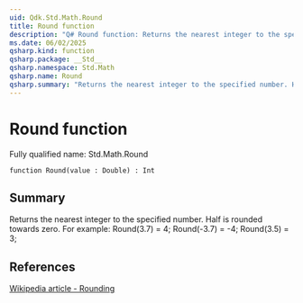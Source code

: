 ```yaml
---
uid: Qdk.Std.Math.Round
title: Round function
description: "Q# Round function: Returns the nearest integer to the specified number. Half is rounded towards zero. For example: Round(3.7) = 4; Round(-3.7) = -4; Round(3.5) = 3;"
ms.date: 06/02/2025
qsharp.kind: function
qsharp.package: __Std__
qsharp.namespace: Std.Math
qsharp.name: Round
qsharp.summary: "Returns the nearest integer to the specified number. Half is rounded towards zero. For example: Round(3.7) = 4; Round(-3.7) = -4; Round(3.5) = 3;"
---
```


# Round function

Fully qualified name: Std.Math.Round

```qsharp
function Round(value : Double) : Int
```

## Summary
Returns the nearest integer to the specified number. Half is rounded towards zero.
For example: Round(3.7) = 4; Round(-3.7) = -4; Round(3.5) = 3;

## References
[Wikipedia article - Rounding](https://en.wikipedia.org/wiki/Rounding#Rounding_half_toward_zero)

